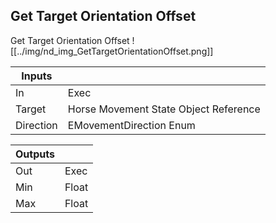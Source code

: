 ## Get Target Orientation Offset
Get Target Orientation Offset
![[../img/nd_img_GetTargetOrientationOffset.png]]

|Inputs||
|--|--|
| In | Exec |
| Target | Horse Movement State Object Reference |
| Direction | EMovementDirection Enum |

|Outputs||
|--|--|
| Out | Exec |
| Min | Float |
| Max | Float |
